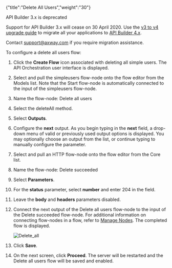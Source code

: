 {"title":"Delete All Users","weight":"30"}

API Builder 3.x is deprecated

Support for API Builder 3.x will cease on 30 April 2020. Use the [v3 to v4 upgrade guide](https://docs.axway.com/bundle/API_Builder_4x_allOS_en/page/api_builder_v3_to_v4_upgrade_guide.html) to migrate all your applications to [API Builder 4.x](https://docs.axway.com/bundle/API_Builder_4x_allOS_en/page/api_builder_getting_started_guide.html).

Contact [support@axway.com](mailto:support@axway.com) if you require migration assistance.

To configure a delete all users flow:

1. Click the **Create Flow** icon associated with deleting all simple users.
    The API Orchestration user interface is displayed.

2. Select and pull the simpleusers flow-node onto the flow editor from the Models list. Note that the Start flow-node is automatically connected to the input of the simpleusers flow-node.

3. Name the flow-node: Delete all users

4. Select the deleteAll method.

5. Select **Outputs**.

6. Configure the **next** output. As you begin typing in the **next** field, a drop-down menu of valid or previously used output options is displayed. You may optionally choose an output from the list, or continue typing to manually configure the parameter.

7. Select and pull an HTTP flow-node onto the flow editor from the Core list.

8. Name the flow-node: Delete succeeded

9. Select **Parameters**.

10. For the **status** parameter, select **number** and enter 204 in the field.

11. Leave the **body** and **headers** parameters disabled.

12. Connect the next output of the Delete all users flow-node to the input of the Delete succeeded flow-node. For additional information on connecting flow-nodes in a flow, refer to [Manage Nodes](/docs/appc/Axway_API_Builder/API_Builder/API_Builder_Developer_Guide/API_Builder_Flows/Manage_Nodes/). The completed flow is displayed.

    ![Delete_all](/Images/appc/download/attachments/52298561/Delete_all.png)
13. Click **Save**.

14. On the next screen, click **Proceed**. The server will be restarted and the Delete all users flow will be saved and enabled.
